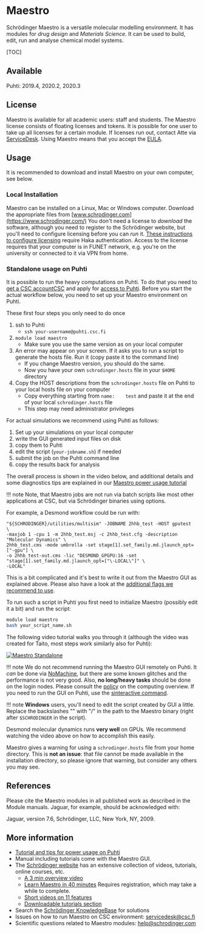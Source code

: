# Maestro

Schrödinger Maestro is a versatile molecular modelling environment. It has modules
for *drug design* and *Materials Science*. It can be used to build, edit, run and analyse 
chemical model systems.

[TOC]

## Available

Puhti: 2019.4, 2020.2, 2020.3


## License

Maestro is available for all academic users: staff and students.
The Maestro license consists of floating licenses and tokens.
It is possible for one user to take up all licenses for a 
certain module. If licenses run out, contact Atte via [ServiceDesk](mailto:servicedesk@csc.fi).
Using Maestro means that you accept the
[EULA](https://www.schrodinger.com/maestro-academic-eula).

## Usage

It is recommended to download and install Maestro on your 
own computer, see below.

### Local Installation

Maestro can be installed on a Linux, Mac or Windows computer.
Download the appropriate files from [www.schrodinger.com](https://www.schrodinger.com/)
You don't need a license to _download_ the software, although you need to register
to the Schrödinger website, but you'll need
to configure licensing before you can _run_ it.
[These instructions to configure licensing](https://wiki.eduuni.fi/pages/viewpage.action?pageId=130528861)
require Haka authentication. Access to the license requires that
your computer is in FUNET network, e.g. you're on the university
or connected to it via VPN from home.

### Standalone usage on Puhti

It is possible to run the heavy computations on Puhti. To do that you need to
[get a CSC accountCSC](../accounts/how-to-create-new-user-account.md) and 
apply for [access to Puhti](../accounts/how-to-add-service-access-for-project.md). Before you start
the actual workflow below, you need to set up your Maestro environment on Puhti.

These first four steps you only need to do once

1. ssh to Puhti
     * `ssh your-username@puhti.csc.fi`
1. `module load maestro`
     * Make sure you use the same version as on your local computer
1. An error may appear on your screen. If it asks you to run a script to generate the hosts file. Run it (copy paste it to the command line)
     * If you change Maestro version, you should do the same.
     * Now you have your own `schrodinger.hosts` file in your `$HOME` directory
1. Copy the HOST descriptions from the `schrodinger.hosts` file on Puhti to your local hosts file on your computer
     * Copy everything starting from `name:    test` and paste it at the end of your local `schrodinger.hosts` file
     * This step may need administrator privileges

For actual simulations we recommend using Puhti as follows:

1. Set up your simulations on your local computer
1. write the GUI generated input files on disk
1. copy them to Puhti 
1. edit the script (`your-jobname.sh`) if needed
1. submit the job on the Puhti command line
1. copy the results back for analysis

The overall process is shown in the video below, and additional details and some diagnostics tips
are explained in our [Maestro power usage tutorial](../support/tutorials/power-maestro.md)

!!! note
    Note, that Maestro jobs
    are not run via batch scripts like most other applications at CSC, but
    via Schrödinger binaries using options.

For example, a Desmond workflow could be run with:

```
"${SCHRODINGER}/utilities/multisim" -JOBNAME 2hhb_test -HOST gputest  \
-maxjob 1 -cpu 1 -m 2hhb_test.msj -c 2hhb_test.cfg -description "Molecular Dynamics" \
2hhb_test.cms -mode umbrella -set stage[1].set_family.md.jlaunch_opt=["-gpu"] \
-o 2hhb_test-out.cms -lic "DESMOND_GPGPU:16 -set "stage[1].set_family.md.jlaunch_opt=["\-LOCAL\"]" \
-LOCAL"
```
This is a bit complicated and it's best to write it out from the Maestro GUI as explained above.
Please also have a look at the [additional flags we recommend to use](../support/tutorials/power-maestro.md).

To run such a script in Puhti you first need to initialize Maestro (possibly edit it a bit) and run the script:
```bash
module load maestro
bash your_script_name.sh
```

The following video tutorial walks you through it (although the video was created for Taito, most steps work similarly also for Puhti):  

[![Maestro Standalone](http://img.youtube.com/vi/oQDLa6Bh-q4/0.jpg)](http://www.youtube.com/watch?v=oQDLa6Bh-q4 "Maestro Standalone")

!!! note
    We do not recommend running the Maestro GUI remotely on Puhti.
    It _can_ be done via [NoMachine](nomachine.md), but there are some known glitches
    and the performance is not very good. Also, **no long/heavy tasks** should be
    done on the login nodes. Please consult the
    [policy](../../computing/overview/#usage-policy) on the computing overview.
    If you need to run the GUI on Puhti, use the [sinteractive command](../computing/running/interactive-usage.md).

!!! note
    **Windows** users, you'll need to edit the script created by GUI a little.
    Replace the backslashes "\" with "/" in the path to the Maestro binary
    (right after `$SCHRODINGER` in the script). 

Desmond molecular dynamics runs **very well** on GPUs. We recommend watching 
the video above on how to accomplish this easily.

Maestro gives a warning for using a `schrodinger.hosts` file from your home directory. This is
**not an issue**: that file cannot be made available in the installation directory, so please
ignore that warning, but consider any others you may see.

## References

Please cite the Maestro modules in all published work as described 
in the Module manuals. Jaguar, for example, should be acknowledged with:

Jaguar, version 7.6, Schrödinger, LLC, New York, NY, 2009.

## More information

* [Tutorial and tips for power usage on Puhti](../support/tutorials/power-maestro.md)
* Manual including tutorials come with the Maestro GUI.
* The [Schrödinger website](http://www.schrodinger.com/support) has an extensive collection of videos, tutorials, online courses, etc.
   * [A 3 min overview video](https://www.youtube.com/watch?v=NkM8jjHr7f4)
   * [Learn Maestro in 40 minutes](https://www.schrodinger.com/seminars/archives/1338/6th-life-science-bootcamp) Requires registration, which may take a while to complete.
   * [Short videos on 11 features](https://www.schrodinger.com/training/videos/maestro/all)
   * [Downloadable tutorials section](https://www.schrodinger.com/training/tutorials)
* Search the [Schrödinger KnowledgeBase](https://www.schrodinger.com/kb) for solutions 
* Issues on how to run Maestro on CSC environment: [servicedesk@csc.fi](mailto:servicedesk@csc.fi)
* Scientific questions related to Maestro modules: [help@schrodinger.com](mailto:help@schrodinger.com)
